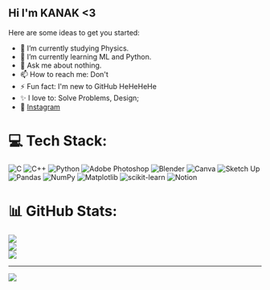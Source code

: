 ## Hi I'm KANAK <3

Here are some ideas to get you started:

- 🔭 I’m currently studying Physics.<br/>
- 🌱 I’m currently learning ML and Python.<br/>
- 💬 Ask me about nothing.<br/>
- 📫 How to reach me: Don't<br/>
- ⚡ Fun fact: I'm new to GitHub HeHeHeHe<br/>
- ✨ I love to: Solve Problems, Design;<br/>
- 👻 [Instagram](https://www.instagram.com/kanak_anju3120/)<br/>




# 💻 Tech Stack:
![C](https://img.shields.io/badge/c-%2300599C.svg?style=for-the-badge&logo=c&logoColor=white) ![C++](https://img.shields.io/badge/c++-%2300599C.svg?style=for-the-badge&logo=c%2B%2B&logoColor=white) ![Python](https://img.shields.io/badge/python-3670A0?style=for-the-badge&logo=python&logoColor=ffdd54) ![Adobe Photoshop](https://img.shields.io/badge/adobe%20photoshop-%2331A8FF.svg?style=for-the-badge&logo=adobe%20photoshop&logoColor=white) ![Blender](https://img.shields.io/badge/blender-%23F5792A.svg?style=for-the-badge&logo=blender&logoColor=white) ![Canva](https://img.shields.io/badge/Canva-%2300C4CC.svg?style=for-the-badge&logo=Canva&logoColor=white) ![Sketch Up](https://img.shields.io/badge/SketchUp-005F9E?style=for-the-badge&logo=sketchup&logoColor=white) ![Pandas](https://img.shields.io/badge/pandas-%23150458.svg?style=for-the-badge&logo=pandas&logoColor=white) ![NumPy](https://img.shields.io/badge/numpy-%23013243.svg?style=for-the-badge&logo=numpy&logoColor=white) ![Matplotlib](https://img.shields.io/badge/Matplotlib-%23ffffff.svg?style=for-the-badge&logo=Matplotlib&logoColor=black) ![scikit-learn](https://img.shields.io/badge/scikit--learn-%23F7931E.svg?style=for-the-badge&logo=scikit-learn&logoColor=white) ![Notion](https://img.shields.io/badge/Notion-%23000000.svg?style=for-the-badge&logo=notion&logoColor=white)
# 📊 GitHub Stats:
![](https://github-readme-stats.vercel.app/api?username=KD-3120&theme=rose&hide_border=false&include_all_commits=false&count_private=false)<br/>
![](https://nirzak-streak-stats.vercel.app/?user=KD-3120&theme=rose&hide_border=false)<br/>
![](https://github-readme-stats.vercel.app/api/top-langs/?username=KD-3120&theme=rose&hide_border=false&include_all_commits=false&count_private=false&layout=compact)

---
[![](https://visitcount.itsvg.in/api?id=KD-3120&icon=0&color=0)](https://visitcount.itsvg.in)

<!-- Proudly created with GPRM ( https://gprm.itsvg.in ) -->
